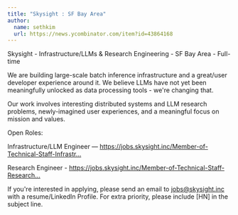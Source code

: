 ```yaml
---
title: "Skysight : SF Bay Area"
author:
  name: sethkim
  url: https://news.ycombinator.com/item?id=43864168
---
```

Skysight - Infrastructure&#x2F;LLMs &amp; Research Engineering - SF Bay Area - Full-time

We are building large-scale batch inference infrastructure and a great&#x2F;user developer experience around it. We believe LLMs have not yet been meaningfully unlocked as data processing tools - we&#x27;re changing that.

Our work involves interesting distributed systems and LLM research problems, newly-imagined user experiences, and a meaningful focus on mission and values.

Open Roles:

Infrastructure&#x2F;LLM Engineer — <a href="https:&#x2F;&#x2F;jobs.skysight.inc&#x2F;Member-of-Technical-Staff-Infrastructure-LLMs-1a32de87d04a80d583fdfabdb4fe9dba" rel="nofollow">https:&#x2F;&#x2F;jobs.skysight.inc&#x2F;Member-of-Technical-Staff-Infrastr...</a>

Research Engineer - <a href="https:&#x2F;&#x2F;jobs.skysight.inc&#x2F;Member-of-Technical-Staff-Research-Engineering-1d62de87d04a80759341c70cce869fec" rel="nofollow">https:&#x2F;&#x2F;jobs.skysight.inc&#x2F;Member-of-Technical-Staff-Research...</a>

If you&#x27;re interested in applying, please send an email to jobs@skysight.inc with a resume&#x2F;LinkedIn Profile. For extra priority, please include [HN] in the subject line.
<JobApplication />
